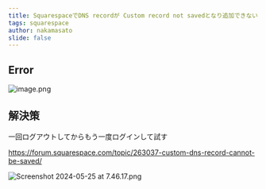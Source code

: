 ```yaml
---
title: SquarespaceでDNS recordが Custom record not savedとなり追加できない
tags: squarespace
author: nakamasato
slide: false
---
```

## Error

![image.png](https://qiita-image-store.s3.ap-northeast-1.amazonaws.com/0/7059/27f1d3bd-5887-961a-5c0c-958565715383.png)

## 解決策

一回ログアウトしてからもう一度ログインして試す

https://forum.squarespace.com/topic/263037-custom-dns-record-cannot-be-saved/

![Screenshot 2024-05-25 at 7.46.17.png](https://qiita-image-store.s3.ap-northeast-1.amazonaws.com/0/7059/e4e996e7-f428-19e6-cf2f-5dc0344806d0.png)

